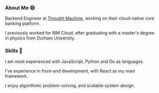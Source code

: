 
### About Me 😄

Backend Engineer at [Thought Machine](https://thoughtmachine.net/), working on their cloud-native core banking platform.

I previously worked for IBM Cloud, after graduating with a master's degree in physics from Durham University.

### Skills 🧰

I am most experienced with JavaScript, Python and Go as languages.

I've experience in front-end development, with React as my main framework.

I enjoy algorithmic problem-solving, and scalable system design.



<!--
**jcockbain/jcockbain** is a ✨ _special_ ✨ repository because its `README.md` (this file) appears on your GitHub profile.

Here are some ideas to get you started:

- 🔭 I’m currently working on ...
- 🌱 I’m currently learning ...
- 👯 I’m looking to collaborate on ...
- 🤔 I’m looking for help with ...
- 💬 Ask me about ...
- 📫 How to reach me: ...
- 😄 Pronouns: ...
- ⚡ Fun fact: ...
-->
